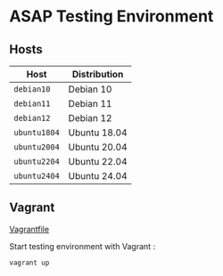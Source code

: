 # ASAP Testing Environment

## Hosts

| Host         | Distribution |
|--------------|--------------|
| `debian10`   | Debian 10    |
| `debian11`   | Debian 11    |
| `debian12`   | Debian 12    |
| `ubuntu1804` | Ubuntu 18.04 |
| `ubuntu2004` | Ubuntu 20.04 |
| `ubuntu2204` | Ubuntu 22.04 |
| `ubuntu2404` | Ubuntu 24.04 |

## Vagrant

[Vagrantfile](Vagrantfile)

Start testing environment with Vagrant :

```shell
vagrant up
```